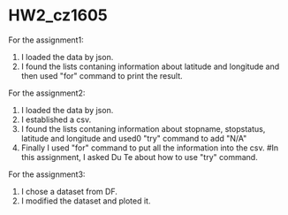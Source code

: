 # HW2_cz1605

For the assignment1:
1. I loaded the data by json.
2. I found the lists contaning information about latitude and longitude and then used "for" command to print the result.

For the assignment2:
1. I loaded the data by json.
2. I established a csv.
3. I found the lists contaning information about stopname, stopstatus, latitude and longitude and used0 "try" command to add "N/A"
4. Finally I used "for" command to put all the information into the csv.
#In this assignment, I asked Du Te about how to use "try" command.

For the assignment3:
1. I chose a dataset from DF.
2. I modified the dataset and ploted it.
